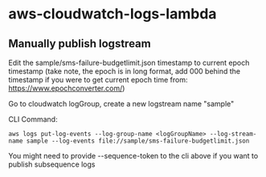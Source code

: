 # aws-cloudwatch-logs-lambda

## Manually publish logstream
Edit the sample/sms-failure-budgetlimit.json timestamp to current epoch timestamp (take note, the epoch is in long format, add 000 behind the timestamp if you were to get current epoch time from: https://www.epochconverter.com/)

Go to cloudwatch logGroup, create a new logstream name "sample"

CLI Command:
```
aws logs put-log-events --log-group-name <logGroupName> --log-stream-name sample --log-events file://sample/sms-failure-budgetlimit.json
```
You might need to provide --sequence-token to the cli above if you want to publish subsequence logs

